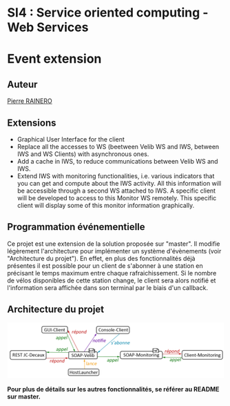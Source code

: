 # SI4 : Service oriented computing - Web Services 
# Event extension

## Auteur
[Pierre RAINERO](pierre.rainero@hotmail.fr)

## Extensions
 - Graphical User Interface for the client 
 - Replace all the accesses to WS (beetween Velib WS and IWS, between IWS and WS Clients) with asynchronous ones.
 - Add a cache in IWS, to reduce communications between Velib WS and IWS.
 - Extend IWS with monitoring functionalities, i.e. various indicators that you can get and compute about the IWS activity. All this information will be accessible through a second WS attached to IWS. A specific client will be developed to access to this Monitor WS remotely. This specific client will display some of this monitor information graphically.  

## Programmation événementielle
Ce projet est une extension de la solution proposée sur "master". Il modifie légèrement l'architecture pour implémenter un système d'évènements (voir "Architecture du projet"). En effet, en plus des fonctionnalités déjà présentes il est possible pour un client de s'abonner à une station en précisant le temps maximum entre chaque rafraichissement. Si le nombre de vélos disponibles de cette station change, le client sera alors notifié et l'information sera affichée dans son terminal par le biais d'un callback.

## Architecture du projet   
 ![appels](doc/appels.jpg)    
     
     
**Pour plus de détails sur les autres fonctionnalités, se référer au README sur master.**
